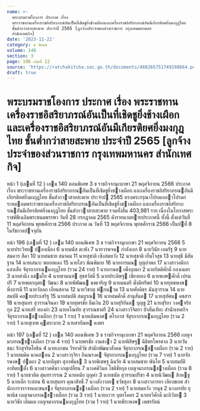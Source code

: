 ```yaml
---
name: >-
  พระบรมราชโองการ ประกาศ เรื่อง
  พระราชทานเครื่องราชอิสริยาภรณ์อันเป็นที่เชิดชูยิ่งช้างเผือกและเครื่องราชอิสริยาภรณ์อันมีเกียรติยศยิ่งมงกุฎไทย
  ชั้นต่ำกว่าสายสะพาย ประจำปี 2565 [ลูกจ้างประจำของส่วนราชการ กรุงเทพมหานคร
  สำนักเทศกิจ]
date: '2023-11-21'
category: ข พิเศษ
volume: 140
section: 3
page: 196 เล่มที่ 12
source: 'https://ratchakitcha.soc.go.th/documents/488265751749198664.pdf'
draft: true
---
```


# พระบรมราชโองการ ประกาศ เรื่อง พระราชทานเครื่องราชอิสริยาภรณ์อันเป็นที่เชิดชูยิ่งช้างเผือกและเครื่องราชอิสริยาภรณ์อันมีเกียรติยศยิ่งมงกุฎไทย ชั้นต่ำกว่าสายสะพาย ประจำปี 2565 [ลูกจ้างประจำของส่วนราชการ กรุงเทพมหานคร สำนักเทศกิจ]

หน้า 1 (เลมที่ 12 ) เลม 140 ตอนพิเศษ 3 ข ราชกิจจานุเบกษา 21 พฤศจิกายน 2566 ประกาศ เรื่อง พระราชทานเครื่องราชอิสริยาภรณอันเป็นที่เชิดชูยิ่งชางเผือก และเครื่องราชอิสริยาภรณอันมีเกียรติยศยิ่งมงกุฎไทย ชั้นต่ํากวาสายสะพาย ประจําป 2565 ทรงพระกรุณาโปรดเกลาโปรดกระหมอมพระราชทานเครื่องราชอิสริยาภรณอันเป็นที่เชิดชูยิ่งชางเผือก และเครื่องราชอิสริยาภรณอันมีเกียรติยศยิ่งมงกุฎไทย ชั้นต่ํากวาสายสะพาย รวมทั้งสิ้น 403,981 ราย เนื่องในโอกาสพระราชพิธีเฉลิมพระชนมพรรษา วันที่ 28 กรกฎาคม 2565 ดังรายนามทายประกาศนี้ ทั้งนี้ ตั้งแต่วันที่ 11 พฤศจิกายน พุทธศักราช 2566 ประกาศ ณ วันที่ 13 พฤศจิกายน พุทธศักราช 2566 เป็นปที่ 8 ในรัชกาลปจจุบัน

หน้า 196 (เลมที่ 12 ) เลม 140 ตอนพิเศษ 3 ข ราชกิจจานุเบกษา 21 พฤศจิกายน 2566 5 นายประวิทย ปองเมือง 6 นายมนัส ตะพัง 7 นายวรพจน กําลังเอก 8 นายวินัย เอมรัฐ 9 นายสมควร สีดา 10 นายสมชาย สมาคม 11 นายสุชาติ เซิงสมหวัง 12 นายสุชาติ เย็นใจสุข 13 นายสุธี มีสันฐาน 14 นายเสนาะ พลอยแดง 15 นายไสว พิณพิมาย 16 นายอารมณ บุญอําพล 17 นางสาวอติภา แสงเสือ จัตุรถาภรณมงกุฎไทย (รวม 24 ราย) 1 นายกานต เพ็งบุบผา 2 นายกิตติศักดิ์ กองเนตร 3 นายคํานึง แชมใย 4 นายชานนท สุขสวัสดิ์ 5 นายประดิษฐ เชียงทอง 6 นายพงษศักดิ์ เปรมปรี 7 นายพลกฤตย วัฒนะ 8 นายพิพัฒน นพเจริญ 9 นายมนตรี มั่งมีทรัพย์ 10 นายยุทธพงษ พึ่งบารมี 11 นายวัลลภ เอี่ยมสอาด 12 นายวิชาญ ฟกนวม 13 นายศักดิธร ฉันสุวรรณ 14 นายสมบัติ คลายประเสริฐ 15 นายสมบัติ สมบูรณ 16 นายสมศักดิ์ สานุสันต 17 นายสุทัศน คชสาร 18 นายสุนทร สุวรรณจินดา 19 นายสุพรชัย ลิ่มเงิน 20 นายสุริยันต บุญชู 21 นายสุริยา วงศจรัสกุล 22 นายเสรี ทองคํา 23 นายอโณทัย สุวรรณชาตรี 24 นางสาววิจิตรา บ้ําสันเทียะ สํานักเทศกิจ จัตุรถาภรณชางเผือก (รวม 1 ราย) 1 นายเติมพงศ ศโรภาส จัตุรถาภรณมงกุฎไทย (รวม 2 ราย) 1 นายสุเทพ คุมระบาย 2 นายสายัณห คงพร

หน้า 197 (เลมที่ 12 ) เลม 140 ตอนพิเศษ 3 ข ราชกิจจานุเบกษา 21 พฤศจิกายน 2566 เบญจมาภรณชางเผือก (รวม 4 ราย) 1 นายพรชัย งามสงา 2 นายพิสิษฐ นิธิพรไพรศาล 3 นายวันชนะ รักสุจริตโยธิน 4 นายเอกชน วีรยาศิวัช สํานักพัฒนาสังคม จัตุรถาภรณชางเผือก (รวม 2 ราย) 1 นายสมคิด นาคออน 2 นางสาวรุจิรา อินณรงค จัตุรถาภรณมงกุฎไทย (รวม 7 ราย) 1 นายจักรพงษ ปตถา 2 นายบัญชา สุภาพันธ 3 นายพิเชษฐ ฉิมวัย 4 นายสมชาย พันโท 5 นายสมบัติ อาทิตยตั้ง 6 นางสาวศศิมา เกตุเปลี่ยน 7 นางศศิวิมล โชติชัยกุล เบญจมาภรณชางเผือก (รวม 8 ราย) 1 นายชวลิต สุนทรวรรณ 2 นายดนัย บุญคํา 3 นายธนัต สุวรรณปรีชา 4 นายนิวัฒน สิงหชู 5 นายเล็ก ระสอน 6 นายสุนทร คุณาสิทธิ์ 7 นางสังวาลย ธวัชสุภา 8 นางสาวอารยา เลียงชเยศ สํานักการจราจรและขนสง จัตุรถาภรณชางเผือก (รวม 2 ราย) 1 นายสมหวัง วรนุช 2 นางอรทัย ยุพานิช เบญจมาภรณชางเผือก (รวม 3 ราย) 1 นายถาวร บุตรโคตร 2 นายทวีศักดิ์ มะลิวัลย 3 นายวิชัย เติมผล เบญจมาภรณมงกุฎไทย (รวม 1 ราย) 1 นายพีระพงษ เพชรรัตน์
